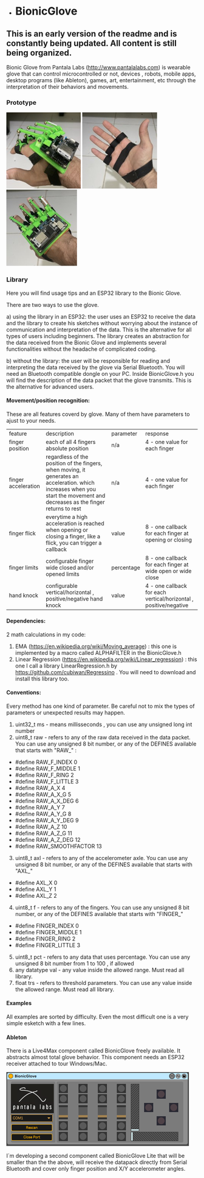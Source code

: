 - # BionicGlove

## This is an early version of the readme and is constantly being updated. All content is still being organized.

Bionic Glove from Pantala Labs (http://www.pantalalabs.com) is wearable glove that can control microcontrolled or not, devices , robots, mobile apps, desktop programs (like Ableton), games, art, entertainment, etc through the interpretation of their behaviors and movements.

### Prototype

![prototype](/pictures/IMG-0911.jpg)
![prototype](/pictures/IMG-0912.jpg)
![prototype](/pictures/IMG-0913.jpg)

### Library

Here you will find usage tips and an ESP32 library to the Bionic Glove.

There are two ways to use the glove.

a) using the library in an ESP32: the user uses an ESP32 to receive the data and the library to create his sketches without worrying about the instance of communication and interpretation of the data. This is the alternative for all types of users including beginners.
The library creates an abstraction for the data received from the Bionic Glove and implements several functionalities without the headache of complicated coding.

b) without the library: the user will be responsible for reading and interpreting the data received by the glove via Serial Bluetooth. You will need an Bluetooth compatible dongle on your PC. Inside BionicGlove.h you will find the description of the data packet that the glove transmits. This is the alternative for advanced users.

#### Movement/position recognition:

These are all features coverd by glove. Many of them have parameters to ajust to your needs.
<table>

<tr>
<td>feature</td>
<td>description</td>
<td>parameter</td>
<td>response</td>
</tr>

<tr>
<td>finger position</td>
<td>each of all 4 fingers absolute position</td>
<td>n/a</td>
<td>4 - one value for each finger</td>
</tr>

<tr>
<td>finger acceleration</td>
<td>regardless of the position of the fingers, when moving, it generates an acceleration. which increases when you start the movement and decreases as the finger returns to rest</td>
<td>n/a</td>
<td>4 - one value for each finger</td>

</tr>
<td>finger flick</td>
<td>everytime a high acceleration is reached when opening or closing a finger, like a flick, you can trigger a callback</td>
<td>value</td>
<td>8 - one callback for each finger at opening or closing</td>
</tr>

<tr>
<td>finger limits</td>
<td>configurable finger wide closed and/or opened limits</td>
<td>percentage</td>
<td>8 - one callback for each finger at wide open or wide close</td>
</tr>
<tr>

<tr>
<td>hand knock</td>
<td>configurable vertical/horizontal , positive/negative hand knock</td>
<td>value</td>
<td>4 - one callback for each vertical/horizontal , positive/negative </td>
</tr>

</table>

#### Dependencies:

2 math calculations in my code:
1. EMA (https://en.wikipedia.org/wiki/Moving_average) : this one is implemented by a macro called ALPHAFILTER in the BionicGlove.h
2. Linear Regression (https://en.wikipedia.org/wiki/Linear_regression) : this one I call a library LinearRegression.h by https://github.com/cubiwan/Regressino . You will need to download and install this library too.

#### Conventions:

Every method has one kind of parameter. Be careful not to mix the types of parameters or unexpected results may happen.

1. uint32_t ms - means millisseconds , you can use any unsigned long int number
2. uint8_t raw - refers to any of the raw data received in the data packet. You can use any unsigned 8 bit number, or any of the DEFINES available that starts with "RAW_" :

- #define RAW_F_INDEX 0
- #define RAW_F_MIDDLE 1
- #define RAW_F_RING 2
- #define RAW_F_LITTLE 3
- #define RAW_A_X 4
- #define RAW_A_X_G 5
- #define RAW_A_X_DEG 6
- #define RAW_A_Y 7
- #define RAW_A_Y_G 8
- #define RAW_A_Y_DEG 9
- #define RAW_A_Z 10
- #define RAW_A_Z_G 11
- #define RAW_A_Z_DEG 12
- #define RAW_SMOOTHFACTOR 13

3. uint8_t axl - refers to any of the accelerometer axle. You can use any unsigned 8 bit number, or any of the DEFINES available that starts with "AXL_"

- #define AXL_X 0
- #define AXL_Y 1
- #define AXL_Z 2

4. uint8_t f - refers to any of the fingers. You can use any unsigned 8 bit number, or any of the DEFINES available that starts with "FINGER_"

- #define FINGER_INDEX 0
- #define FINGER_MIDDLE 1
- #define FINGER_RING 2
- #define FINGER_LITTLE 3

5. uint8_t pct - refers to any data that uses percentage. You can use any unsigned 8 bit number from 1 to 100 , if allowed
6. any datatype val - any value inside the allowed range. Must read all library.
7. float trs - refers to threshold parameters. You can use any value inside the allowed range. Must read all library.

#### Examples
All  examples are sorted by difficulty.
Even the most difficult one is a very simple esketch with a few lines.

#### Ableton
There is a Live4Max component called BionicGlove freely available. It abstracts almost total glove behavior. This component needs an ESP32 receiver attached to tour Windows/Mac.

![ableton](/pictures/bgableton.png)

I´m developing a second component called BionicGlove Lite that will be smaller than the the above, will receive the datapack directly from Serial Bluetooth and cover only finger position and X/Y accelerometer angles.

